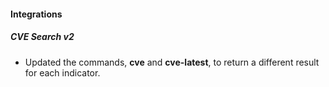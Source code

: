 
#### Integrations
##### CVE Search v2
- Updated the commands, **cve** and **cve-latest**, to return a different result for each indicator. 
